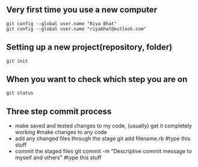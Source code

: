 Very first time you use a new computer
--------------------------------------

    git config --global user.name "Riya Bhat"
    git config --global user.name "riyabhat@outlook.com"

Setting up a new project(repository, folder)
------------------------------------------

    git init

When you want to check which step you are on
-------------------------------------------

    git status

Three step commit process
--------------------------

* make saved and tested changes to my code, (usually) get it completely working #make changes to any code
* add any changed files through the stage
    git add filename.rb #type this stuff
* commit the staged files
    git commit -m "Descriptive commit message to myself and others" #type this stuff


